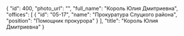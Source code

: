 {
    "id": 400,
    "photo_url": "",
    "full_name": "Король Юлия Дмитриевна",
    "offices": [
        {
            "id": "05-17",
            "name": "Прокуратура Слуцкого района",
            "position": "Помощник прокурора"
        }
    ],
    "title": "Король Юлия Дмитриевна"
}